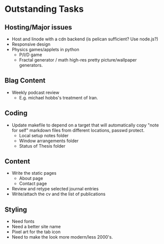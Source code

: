 # Outstanding Tasks

## Hosting/Major issues

* Host and linode with a cdn backend (is pelican sufficient? Use node.js?)
* Responsive design
* Physics games/applets in python
  * P/I/D game
  * Fractal generator / math high-res pretty picture/wallpaper generators.

## Blag Content

* Weekly podcast review
  * E.g. michael hobbs's treatment of Iran.

## Coding

* Update makefile to depend on a target that will automatically copy "note for self" markdown files from different locations, passwd protect.
  * Local setup notes folder
  * Window arrangements folder
  * Status of Thesis folder

## Content

* Write the static pages
  * About page
  * Contact page
* Review and retype selected journal entries
* Write/attach the cv and the list of publications

## Styling

* Need fonts
* Need a better site name
* Pixel art for the tab icon
* Need to make the look more modern/less 2000's.

